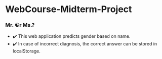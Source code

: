 # WebCourse-Midterm-Project

### Mr. ☯︎r Ms.?

- ✔️ This web application predicts gender based on name.
- ✔️ In case of incorrect diagnosis, the correct answer can be stored in localStorage.

<br>
